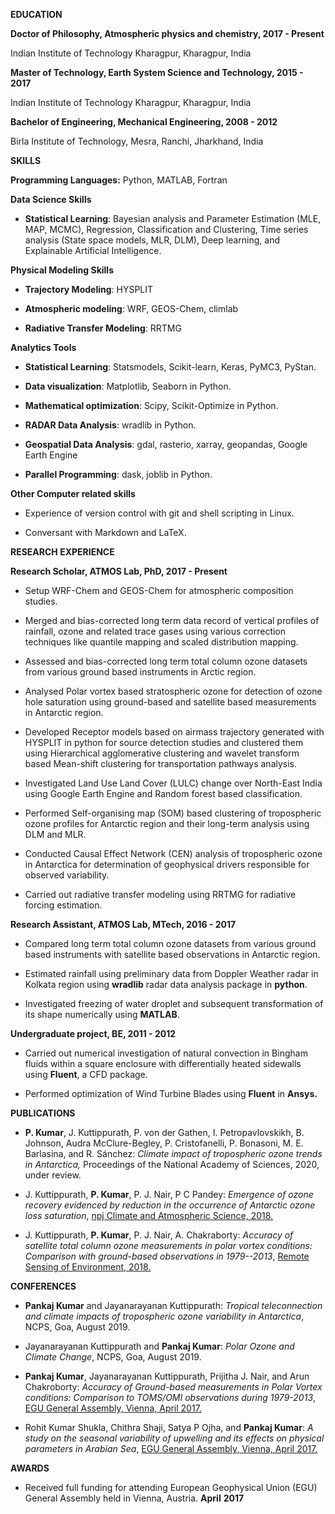 <!--
.. title: Curriculum Vitae
.. slug: cv
.. date: 2020-05-04 20:18:58 UTC
.. tags: 
.. category: 
.. link: cv.pdf
.. description: 
.. type: text
-->

**EDUCATION**

**Doctor of Philosophy, Atmospheric physics and chemistry, 2017 - Present** 

Indian Institute of Technology Kharagpur, Kharagpur, India

**Master of Technology, Earth System Science and Technology, 2015 - 2017**

Indian Institute of Technology Kharagpur, Kharagpur, India

**Bachelor of Engineering, Mechanical Engineering, 2008 - 2012**

Birla Institute of Technology, Mesra, Ranchi, Jharkhand, India

**SKILLS**

**Programming Languages:** Python, MATLAB, Fortran

**Data Science Skills**

-   **Statistical Learning**: Bayesian analysis and Parameter
    Estimation (MLE, MAP, MCMC), Regression, Classification and
    Clustering, Time series analysis (State space models, MLR, DLM),
    Deep learning, and Explainable Artificial Intelligence.

**Physical Modeling Skills**

-   **Trajectory Modeling**: HYSPLIT

-   **Atmospheric modeling**: WRF, GEOS-Chem, climlab

-   **Radiative Transfer Modeling**: RRTMG

**Analytics Tools**

-   **Statistical Learning**: Statsmodels, Scikit-learn, Keras, PyMC3, PyStan.

-   **Data visualization**: Matplotlib, Seaborn in Python.

-   **Mathematical optimization**: Scipy, Scikit-Optimize in Python.

-   **RADAR Data Analysis**: wradlib in Python.

-   **Geospatial Data Analysis**: gdal, rasterio, xarray, geopandas, Google Earth Engine

-   **Parallel Programming**: dask, joblib in Python.

**Other Computer related skills**

-   Experience of version control with git and shell scripting in Linux.

-   Conversant with Markdown and LaTeX.

**RESEARCH EXPERIENCE**

**Research Scholar, ATMOS Lab, PhD, 2017 - Present**

-   Setup WRF-Chem and GEOS-Chem for atmospheric composition studies.

-   Merged and bias-corrected long term data record of vertical profiles
    of rainfall, ozone and related trace gases using various correction
    techniques like quantile mapping and scaled distribution mapping.

-   Assessed and bias-corrected long term total column ozone datasets
    from various ground based instruments in Arctic region.

-   Analysed Polar vortex based stratospheric ozone for detection of
    ozone hole saturation using ground-based and satellite based
    measurements in Antarctic region.

-   Developed Receptor models based on airmass trajectory generated with
    HYSPLIT in python for source detection studies and clustered them
    using Hierarchical agglomerative clustering and wavelet transform
    based Mean-shift clustering for transportation pathways analysis.

-   Investigated Land Use Land Cover (LULC) change over North-East India
    using Google Earth Engine and Random forest based classification.

-   Performed Self-organising map (SOM) based clustering of tropospheric
    ozone profiles for Antarctic region and their long-term analysis
    using DLM and MLR.

-   Conducted Causal Effect Network (CEN) analysis of tropospheric ozone
    in Antarctica for determination of geophysical drivers responsible
    for observed variability.

-   Carried out radiative transfer modeling using RRTMG for radiative
    forcing estimation.

**Research Assistant, ATMOS Lab, MTech, 2016 - 2017**

-   Compared long term total column ozone datasets from various ground
    based instruments with satellite based observations in Antarctic
    region.

-   Estimated rainfall using preliminary data from Doppler Weather radar
    in Kolkata region using **wradlib** radar data analysis package in
    **python**.

-   Investigated freezing of water droplet and subsequent transformation
    of its shape numerically using **MATLAB**.

**Undergraduate project, BE, 2011 - 2012**

-   Carried out numerical investigation of natural convection in Bingham
    fluids within a square enclosure with differentially heated
    sidewalls using **Fluent**, a CFD package.

-   Performed optimization of Wind Turbine Blades using **Fluent** in
    **Ansys.**

**PUBLICATIONS**

-   **P. Kumar**, J. Kuttippurath, P. von der Gathen, I.
    Petropavlovskikh, B. Johnson, Audra McClure-Begley, P.
    Cristofanelli, P. Bonasoni, M. E. Barlasina, and R. Sánchez:
    *Climate impact of tropospheric ozone trends in Antarctica,*
    Proceedings of the National Academy of Sciences, 2020, under review.

-   J. Kuttippurath, **P. Kumar**, P. J. Nair, P C Pandey: *Emergence of
    ozone recovery evidenced by reduction in the occurrence of Antarctic
    ozone loss saturation*, [npj Climate and Atmospheric Science, 2018.](https://www.nature.com/articles/s41612-018-0052-6)

-   J. Kuttippurath, **P. Kumar**, P. J. Nair, A. Chakraborty: *Accuracy
    of satellite total column ozone measurements in polar vortex
    conditions: Comparison with ground-based observations in
    1979--2013*, [Remote Sensing of Environment, 2018.](https://www.sciencedirect.com/science/article/abs/pii/S0034425718300671)

**CONFERENCES**

-   **Pankaj Kumar** and Jayanarayanan Kuttippurath: *Tropical
    teleconnection and climate impacts of tropospheric ozone variability
    in Antarctica*, NCPS, Goa, August 2019.

-   Jayanarayanan Kuttippurath and **Pankaj Kumar**: *Polar Ozone and
    Climate Change*, NCPS, Goa, August 2019.

-   **Pankaj Kumar**, Jayanarayanan Kuttippurath, Prijitha J. Nair, and
    Arun Chakroborty: *Accuracy of Ground-based measurements in Polar
    Vortex conditions: Comparison to TOMS/OMI observations during
    1979-2013*, [EGU General Assembly, Vienna, April 2017.](https://meetingorganizer.copernicus.org/EGU2017/EGU2017-10311-1.pdf)

-   Rohit Kumar Shukla, Chithra Shaji, Satya P Ojha, and **Pankaj
    Kumar**: *A study on the seasonal variability of upwelling and its
    effects on physical parameters in Arabian Sea*, 
    [EGU General Assembly, Vienna, April 2017.](https://meetingorganizer.copernicus.org/EGU2017/EGU2017-19355-4.pdf)

**AWARDS**

-   Received full funding for attending European Geophysical Union (EGU)
    General Assembly held in Vienna, Austria. **April** **2017**
